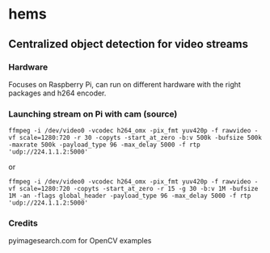 # hems

## Centralized object detection for video streams

### Hardware
Focuses on Raspberry Pi, can run on different hardware with the right packages and h264 encoder.

### Launching stream on Pi with cam (source)
```shell
ffmpeg -i /dev/video0 -vcodec h264_omx -pix_fmt yuv420p -f rawvideo -vf scale=1280:720 -r 30 -copyts -start_at_zero -b:v 500k -bufsize 500k -maxrate 500k -payload_type 96 -max_delay 5000 -f rtp 'udp://224.1.1.2:5000'
```
or
```shell
ffmpeg -i /dev/video0 -vcodec h264_omx -pix_fmt yuv420p -f rawvideo -vf scale=1280:720 -copyts -start_at_zero -r 15 -g 30 -b:v 1M -bufsize 1M -an -flags global_header -payload_type 96 -max_delay 5000 -f rtp 'udp://224.1.1.2:5000'
```
### Credits
pyimagesearch.com for OpenCV examples
